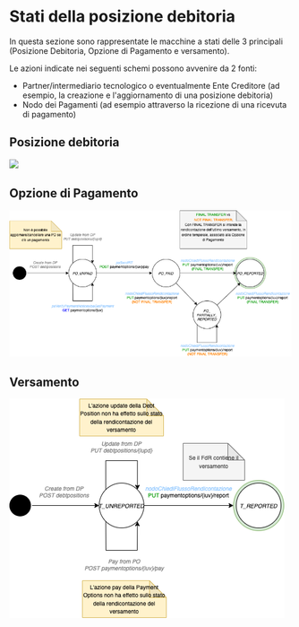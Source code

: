 # Stati della posizione debitoria

In questa sezione sono rappresentate le macchine a stati delle 3 principali (Posizione Debitoria, Opzione di Pagamento e versamento).

Le azioni indicate nei seguenti schemi possono avvenire da 2 fonti:

* Partner/intermediario tecnologico o eventualmente Ente Creditore (ad esempio, la creazione e l'aggiornamento di una posizione debitoria)
* Nodo dei Pagamenti (ad esempio attraverso la ricezione di una ricevuta di pagamento)

## Posizione debitoria

![](<../../.gitbook/assets/FSM-PD-\[SANP] DebtPosition.drawio.png>)

## Opzione di Pagamento

![](<../../.gitbook/assets/image (5).png>)

## Versamento

![](../../.gitbook/assets/FSM-PD-Transfer.drawio.png)
